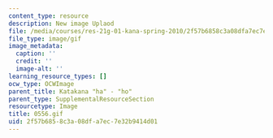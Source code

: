 ```yaml
---
content_type: resource
description: New image Uplaod
file: /media/courses/res-21g-01-kana-spring-2010/2f57b6858c3a08dfa7ec7e32b9414d01_0556.gif
file_type: image/gif
image_metadata:
  caption: ''
  credit: ''
  image-alt: ''
learning_resource_types: []
ocw_type: OCWImage
parent_title: Katakana "ha" - "ho"
parent_type: SupplementalResourceSection
resourcetype: Image
title: 0556.gif
uid: 2f57b685-8c3a-08df-a7ec-7e32b9414d01
---
```

